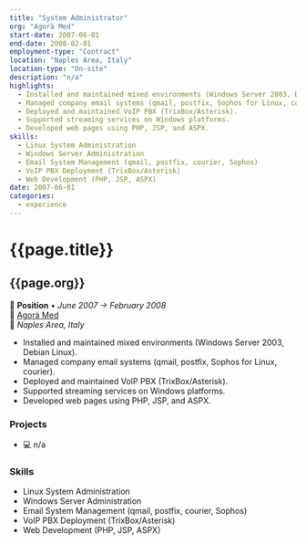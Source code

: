 ```yaml
---
title: "System Administrator"
org: "Agorà Med"
start-date: 2007-06-01
end-date: 2008-02-01
employment-type: "Contract"
location: "Naples Area, Italy"
location-type: "On-site"
description: "n/a"
highlights:
  - Installed and maintained mixed environments (Windows Server 2003, Debian Linux).
  - Managed company email systems (qmail, postfix, Sophos for Linux, courier).
  - Deployed and maintained VoIP PBX (TrixBox/Asterisk).
  - Supported streaming services on Windows platforms.
  - Developed web pages using PHP, JSP, and ASPX.
skills:
  - Linux System Administration
  - Windows Server Administration
  - Email System Management (qmail, postfix, courier, Sophos)
  - VoIP PBX Deployment (TrixBox/Asterisk)
  - Web Development (PHP, JSP, ASPX)
date: 2007-06-01
categories:
  - experience
---
```

# {{page.title}}
## {{page.org}}

💼 **Position** • _June 2007 → February 2008_  
🏢 [Agorà Med](#https://www.agoratelematica.it/)  
📍 _Naples Area, Italy_


- Installed and maintained mixed environments (Windows Server 2003, Debian Linux).
- Managed company email systems (qmail, postfix, Sophos for Linux, courier).
- Deployed and maintained VoIP PBX (TrixBox/Asterisk).
- Supported streaming services on Windows platforms.
- Developed web pages using PHP, JSP, and ASPX.


### Projects

- 💻 n/a


### Skills

- Linux System Administration
- Windows Server Administration
- Email System Management (qmail, postfix, courier, Sophos)
- VoIP PBX Deployment (TrixBox/Asterisk)
- Web Development (PHP, JSP, ASPX)
